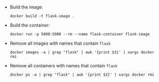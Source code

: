 - Build the image:

   `docker build -t flask-image .`

- Build the container:

   `docker run -p 5000:5000 --rm --name flask-container flask-image`

- Remove all images with names that contain `flask`

   `docker images -a | grep "flask" | awk '{print $3}' | xargs docker rmi`

- Remove all containers with names that contain `flask`

  `docker ps -a | grep "flask" | awk '{print $3}' | xargs docker rmi`
